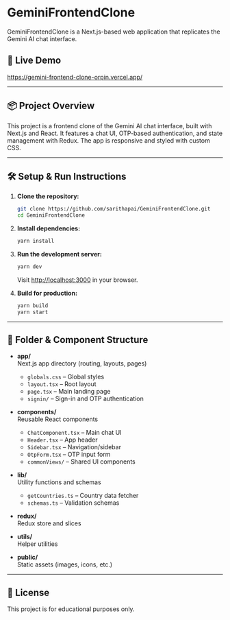 # GeminiFrontendClone

GeminiFrontendClone is a Next.js-based web application that replicates the Gemini AI chat interface.

## 🚀 Live Demo

https://gemini-frontend-clone-orpin.vercel.app/

---

## 📦 Project Overview

This project is a frontend clone of the Gemini AI chat interface, built with Next.js and React. It features a chat UI, OTP-based authentication, and state management with Redux. The app is responsive and styled with custom CSS.

---

## 🛠️ Setup & Run Instructions

1. **Clone the repository:**
   ```sh
   git clone https://github.com/sarithapai/GeminiFrontendClone.git
   cd GeminiFrontendClone
   ```

2. **Install dependencies:**
   ```sh
   yarn install
   ```

3. **Run the development server:**
   ```sh
   yarn dev
   ```
   Visit [http://localhost:3000](http://localhost:3000) in your browser.

4. **Build for production:**
   ```sh
   yarn build
   yarn start
   ```

---

## 📁 Folder & Component Structure

- **app/**  
  Next.js app directory (routing, layouts, pages)
  - `globals.css` – Global styles
  - `layout.tsx` – Root layout
  - `page.tsx` – Main landing page
  - `signin/` – Sign-in and OTP authentication

- **components/**  
  Reusable React components
  - `ChatComponent.tsx` – Main chat UI
  - `Header.tsx` – App header
  - `Sidebar.tsx` – Navigation/sidebar
  - `OtpForm.tsx` – OTP input form
  - `commonViews/` – Shared UI components

- **lib/**  
  Utility functions and schemas
  - `getCountries.ts` – Country data fetcher
  - `schemas.ts` – Validation schemas

- **redux/**  
  Redux store and slices

- **utils/**  
  Helper utilities

- **public/**  
  Static assets (images, icons, etc.)

---

## 📄 License

This project is for educational purposes only.